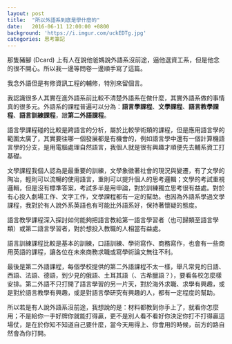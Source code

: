 ```yaml
---
layout: post
title:  "所以外語系到底是學什麼的"
date:   2016-06-11 12:00:00 +0800
background: 'https://i.imgur.com/uckEDTg.jpg'
categories: 思考筆記
---
```


那隻豬腳 (Dcard) 上有人在說他爸媽說外語系沒前途，逼他選資工系，但是他念的很不開心。所以我一邊等問卷一邊順手寫了這篇。

我念外語但是有修資訊工程的輔修，特別來留個言。

我認識很多人其實在進外語系前比較不清楚外語系在做什麼，其實外語系做的事情真的很多元。外語系的課程普遍可以分為：**語言學課程**、**文學課程**、**語言教學課程**、**語言訓練課程**，跟**第二外語課程**。

語言學課程碰的比較是跨語言的分析，屬於比較學術類的課程，但是應用語言學的範圍太廣了，其實要往哪一個發展都是有機會的，例如語言學中還有一個計算機語言學的分支，是用電腦處理自然語言，我個人就是很有興趣才順便先去輔系資工打基礎。

文學課程我個人認為是最重要的訓練，文學象徵著社會的現況與變遷，有了文學的陶冶，輕則可以流暢的使用語言，重則可以提升個人的思考邏輯；文學的考試重視邏輯，但是沒有標準答案，考試多半是用申論，對於訓練獨立思考很有益處。對於有心投入劇場工作、文字工作，文學課程都有一定的幫助。也因為外語系學過文學課程，我對於有人說外系英語也有可能比外語系好，保持著懷疑的態度。

語言教學課程深入探討如何能夠把語言教給第一語言學習者（也可歸類至語言學類）或第二語言學習者，對於想投入教職的人相當有益處。

語言訓練課程比較是基本的訓練，口語訓練、學術寫作、商務寫作，也會有一些商用英語的課程，讓各位在未來商務求職或寫學術論文無往不利。

最後是第二外語課程，每個學校提供的第二外語課程不太一樣，舉凡常見的日語、西語、法語、德語，到少見的俄語、土耳其語（、古希臘語？），要看各校怎麼樣安排。第二外語不只打開了語言學習的另一片天，對於海外求職、求學有興趣，或是對於語言教學有興趣，或是對語言學研究有興趣的人，都有一定程度的幫助。

所以若是有人說外語系沒前途，我想說的是：材料都教到你手上了，就看你怎麼用；不是給你一手好牌你就能打得贏，更不是別人看不看好你決定你打不打得贏這場仗，是在於你知不知道自己要什麼，當今天用得上、你會用的時候，前方的路自然會為你打開。
